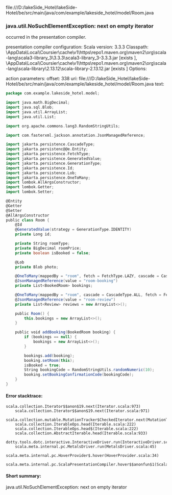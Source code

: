 file:///D:/lakeSide_Hotel/lakeSide-Hotel/be/src/main/java/com/example/lakeside_hotel/model/Room.java
### java.util.NoSuchElementException: next on empty iterator

occurred in the presentation compiler.

presentation compiler configuration:
Scala version: 3.3.3
Classpath:
<HOME>\AppData\Local\Coursier\cache\v1\https\repo1.maven.org\maven2\org\scala-lang\scala3-library_3\3.3.3\scala3-library_3-3.3.3.jar [exists ], <HOME>\AppData\Local\Coursier\cache\v1\https\repo1.maven.org\maven2\org\scala-lang\scala-library\2.13.12\scala-library-2.13.12.jar [exists ]
Options:



action parameters:
offset: 338
uri: file:///D:/lakeSide_Hotel/lakeSide-Hotel/be/src/main/java/com/example/lakeside_hotel/model/Room.java
text:
```scala
package com.example.lakeside_hotel.model;

import java.math.BigDecimal;
import java.sql.Blob;
import java.util.ArrayList;
import java.util.List;

import org.apache.commons.lang3.RandomStringUtils;

import com.fasterxml.jackson.annotation.JsonManagedReference;

import jakarta.persistence.CascadeType;
import jakarta.persistenc@@e.Entity;
import jakarta.persistence.FetchType;
import jakarta.persistence.GeneratedValue;
import jakarta.persistence.GenerationType;
import jakarta.persistence.Id;
import jakarta.persistence.Lob;
import jakarta.persistence.OneToMany;
import lombok.AllArgsConstructor;
import lombok.Getter;
import lombok.Setter;

@Entity
@Getter
@Setter
@AllArgsConstructor
public class Room {
    @Id
    @GeneratedValue(strategy = GenerationType.IDENTITY)
    private Long id;

    private String roomType;
    private BigDecimal roomPrice;
    private boolean isBooked = false;

    @Lob
    private Blob photo;

    @OneToMany(mappedBy = "room", fetch = FetchType.LAZY, cascade = CascadeType.ALL)
    @JsonManagedReference(value = "room-booking")
    private List<BookedRoom> bookings;

    @OneToMany(mappedBy = "room", cascade = CascadeType.ALL, fetch = FetchType.LAZY)
    @JsonManagedReference(value = "room-review")
    private List<Review> reviews = new ArrayList<>();

    public Room() {
        this.bookings = new ArrayList<>();
    }

    public void addBooking(BookedRoom booking) {
        if (bookings == null) {
            bookings = new ArrayList<>();
        }

        bookings.add(booking);
        booking.setRoom(this);
        isBooked = true;
        String bookingCode = RandomStringUtils.randomNumeric(10);
        booking.setBookingConfirmationCode(bookingCode);
    }
}

```



#### Error stacktrace:

```
scala.collection.Iterator$$anon$19.next(Iterator.scala:973)
	scala.collection.Iterator$$anon$19.next(Iterator.scala:971)
	scala.collection.mutable.MutationTracker$CheckedIterator.next(MutationTracker.scala:76)
	scala.collection.IterableOps.head(Iterable.scala:222)
	scala.collection.IterableOps.head$(Iterable.scala:222)
	scala.collection.AbstractIterable.head(Iterable.scala:933)
	dotty.tools.dotc.interactive.InteractiveDriver.run(InteractiveDriver.scala:168)
	scala.meta.internal.pc.MetalsDriver.run(MetalsDriver.scala:45)
	scala.meta.internal.pc.HoverProvider$.hover(HoverProvider.scala:34)
	scala.meta.internal.pc.ScalaPresentationCompiler.hover$$anonfun$1(ScalaPresentationCompiler.scala:368)
```
#### Short summary: 

java.util.NoSuchElementException: next on empty iterator